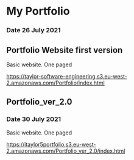 # My Portfolio
### Date 26 July 2021
## Portfolio Website first version

Basic website. One paged

https://taylor-software-engineering.s3.eu-west-2.amazonaws.com/Portfolio/index.html


## Portfolio_ver_2.0
### Date 30 July 2021
Basic website. One paged

https://itaylor5portfolio.s3.eu-west-2.amazonaws.com/Portfolio_ver_2.0/index.html

